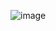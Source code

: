![image](https://github.com/dev99pedro/fullstackblogpedro/assets/72178800/ed67e1f0-0ab0-4f99-9942-b0379fae7098)
